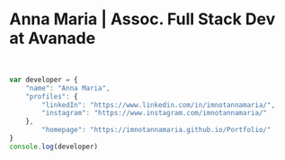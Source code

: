 
<h1>Anna Maria | Assoc. Full Stack Dev at Avanade</h1>
<br>

```javascript
var developer = {
    "name": "Anna Maria",
    "profiles": {
        "linkedIn": "https://www.linkedin.com/in/imnotannamaria/",
        "instagram": "https://www.instagram.com/imnotannamaria/"
    },
        "homepage": "https://imnotannamaria.github.io/Portfolio/"
}
console.log(developer)
```



